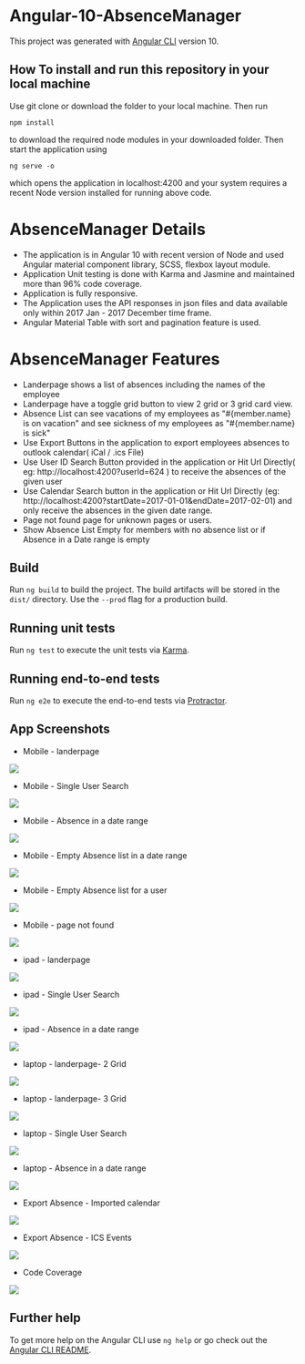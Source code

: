 # Angular-10-AbsenceManager
 
This project was generated with [Angular CLI](https://github.com/angular/angular-cli) version 10.

## How To install and run this repository in your local machine

Use git clone or download the folder to your local machine. Then run 

    npm install 

to download the required node modules in your downloaded folder. Then start the application using
	
    ng serve -o 

which opens the application in localhost:4200 and your system requires a recent Node version installed for running above code.

# AbsenceManager Details

* The application is in Angular 10 with recent version of Node and used Angular material component library, SCSS, flexbox layout module. 
* Application Unit testing is done with Karma and Jasmine and maintained more than 96% code coverage. 
* Application is fully responsive.
* The Application uses the API responses in json files and data available only within 2017 Jan - 2017 December time frame.
* Angular Material Table with sort and pagination feature is used.

# AbsenceManager Features

* Landerpage shows a list of absences including the names of the employee 
* Landerpage have a toggle grid button to view 2 grid or 3 grid card view.
* Absence List can see vacations of my employees as "#{member.name} is on vacation" and see sickness of my employees as "#{member.name} is sick"
* Use Export Buttons in the application to export employees absences to outlook calendar( iCal / .ics File)
* Use User ID Search Button provided in the application or Hit Url Directly( eg: http://localhost:4200?userId=624 ) to receive the absences of the given user 
* Use Calendar Search button in the application or Hit Url Directly (eg: http://localhost:4200?startDate=2017-01-01&endDate=2017-02-01) and only receive the absences in the given date range.
* Page not found page for unknown pages or users.
* Show Absence List Empty  for members with no absence list or if Absence in a Date range is empty

## Build

Run `ng build` to build the project. The build artifacts will be stored in the `dist/` directory. Use the `--prod` flag for a production build.

## Running unit tests

Run `ng test` to execute the unit tests via [Karma](https://karma-runner.github.io).

## Running end-to-end tests

Run `ng e2e` to execute the end-to-end tests via [Protractor](http://www.protractortest.org/).

## App Screenshots

* Mobile - landerpage

![](assets/mobilelander.jpg)

* Mobile - Single User Search

![](assets/mobilesingleuser.jpg)

* Mobile - Absence in a date range

![](assets/mobiledaterange.jpg)

* Mobile - Empty Absence list in a date range

![](assets/mobiledaterangeempty.PNG)

* Mobile - Empty Absence list for a user

![](assets/mobileuserabsenceempty.PNG)

* Mobile - page not found

![](assets/pagenotfound.PNG)

* ipad - landerpage

![](assets/ipadlander.jpg)

* ipad - Single User Search

![](assets/ipadsingleuser.jpg)

* ipad - Absence in a date range

![](assets/ipaddaterange.jpg)

* laptop - landerpage- 2 Grid

![](assets/lander2grid.png)

* laptop - landerpage- 3 Grid

![](assets/lander3grid.png)

* laptop - Single User Search

![](assets/singleuser.png)

* laptop -  Absence in a date range

![](assets/daterange.png)

* Export Absence - Imported calendar

![](assets/ICSimportedCalendar.PNG)

* Export Absence - ICS Events

![](assets/Icsevents.PNG)

* Code Coverage

![](assets/unittestcoverage.PNG)

## Further help

To get more help on the Angular CLI use `ng help` or go check out the [Angular CLI README](https://github.com/angular/angular-cli/blob/master/README.md).
